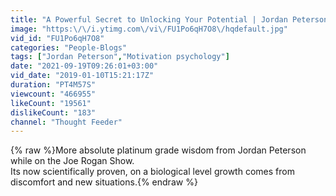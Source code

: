 ```yaml
---
title: "A Powerful Secret to Unlocking Your Potential | Jordan Peterson"
image: "https:\/\/i.ytimg.com\/vi\/FU1Po6qH7O8\/hqdefault.jpg"
vid_id: "FU1Po6qH7O8"
categories: "People-Blogs"
tags: ["Jordan Peterson","Motivation psychology"]
date: "2021-09-19T09:26:01+03:00"
vid_date: "2019-01-10T15:21:17Z"
duration: "PT4M57S"
viewcount: "466955"
likeCount: "19561"
dislikeCount: "183"
channel: "Thought Feeder"
---
```

{% raw %}More absolute platinum grade wisdom from Jordan Peterson while on the Joe Rogan Show.<br />Its now scientifically proven, on a biological level growth comes from discomfort and new situations.{% endraw %}
